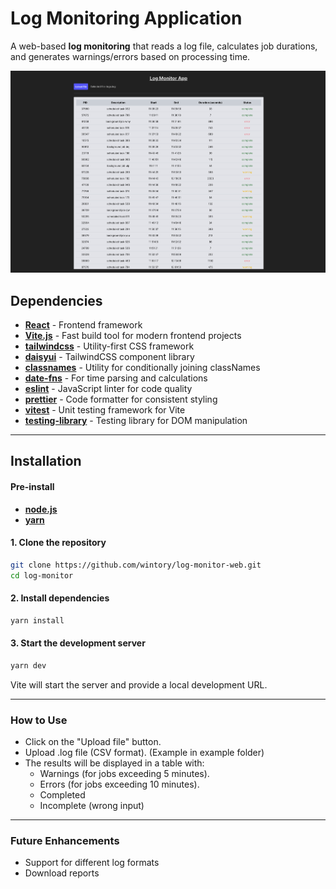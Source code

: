 # Log Monitoring Application

A web-based **log monitoring** that reads a log file, calculates job durations, and generates warnings/errors based on processing time.

![screenshot](screenshots/screenshot.png)

## **Dependencies**

- **[React](https://react.dev/)** - Frontend framework
- **[Vite.js](https://vitejs.dev/)** - Fast build tool for modern frontend projects
- **[tailwindcss](https://tailwindcss.com/)** - Utility-first CSS framework
- **[daisyui](https://daisyui.com/)** - TailwindCSS component library
- **[classnames](https://www.npmjs.com/package/classnames)** - Utility for conditionally joining classNames
- **[date-fns](https://date-fns.org/)** - For time parsing and calculations
- **[eslint](https://eslint.org/)** - JavaScript linter for code quality
- **[prettier](https://prettier.io/)** - Code formatter for consistent styling
- **[vitest](https://vitest.dev/)** - Unit testing framework for Vite
- **[testing-library](https://testing-library.com/)** - Testing library for DOM manipulation

---

## **Installation**

#### Pre-install

- **[node.js](https://nodejs.org/en/download)**
- **[yarn](https://classic.yarnpkg.com/lang/en/docs/install)**

#### 1. Clone the repository

```sh
git clone https://github.com/wintory/log-monitor-web.git
cd log-monitor
```

#### 2. Install dependencies

```sh
yarn install
```

#### 3. Start the development server

```sh
yarn dev
```

Vite will start the server and provide a local development URL.

---

### How to Use

- Click on the "Upload file" button.
- Upload .log file (CSV format). (Example in example folder)
- The results will be displayed in a table with:
  - Warnings (for jobs exceeding 5 minutes).
  - Errors (for jobs exceeding 10 minutes).
  - Completed
  - Incomplete (wrong input)

---

### Future Enhancements

- Support for different log formats
- Download reports
